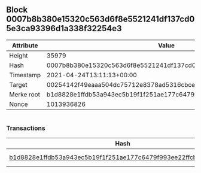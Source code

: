## Block 0007b8b380e15320c563d6f8e5521241df137cd05e3ca93396d1a338f32254e3

Attribute | Value
--- | ---
Height | 35979
Hash | 0007b8b380e15320c563d6f8e5521241df137cd05e3ca93396d1a338f32254e3
Timestamp | 2021-04-24T13:11:13+00:00
Target | 00254142f49eaaa504dc75712e8378ad5316cbcead634704b3734b6271167cc4
Merke root | b1d8828e1ffdb53a943ec5b19f1f251ae177c6479f993ee22ffcb91653f676f1
Nonce | 1013936826

```

```

### Transactions

Hash | Amount
--- | ---
[b1d8828e1ffdb53a943ec5b19f1f251ae177c6479f993ee22ffcb91653f676f1](b1d8828e1ffdb53a943ec5b19f1f251ae177c6479f993ee22ffcb91653f676f1.md) | 10.00000000 SKEPTI 
